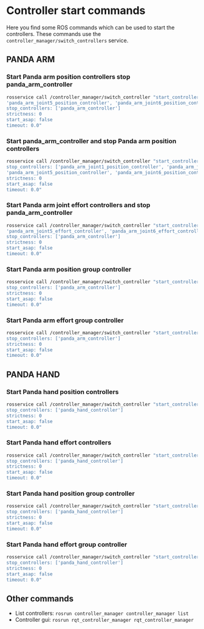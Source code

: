 # Controller start commands

Here you find some ROS commands which can be used to start the controllers. These commands use the `controller_manager/switch_controllers` service.

## PANDA ARM

### Start Panda arm position controllers stop panda_arm_controller

```bash
rosservice call /controller_manager/switch_controller "start_controllers: ['panda_arm_joint1_position_controller', 'panda_arm_joint2_position_controller', 'panda_arm_joint3_position_controller', 'panda_arm_joint4_position_controller',
'panda_arm_joint5_position_controller', 'panda_arm_joint6_position_controller', 'panda_arm_joint7_position_controller']
stop_controllers: ['panda_arm_controller']
strictness: 0
start_asap: false
timeout: 0.0"
```

### Start panda_arm_controller and stop Panda arm position controllers

```bash
rosservice call /controller_manager/switch_controller "start_controllers: ['panda_arm_controller']
stop_controllers: ['panda_arm_joint1_position_controller', 'panda_arm_joint2_position_controller', 'panda_arm_joint3_position_controller', 'panda_arm_joint4_position_controller',
'panda_arm_joint5_position_controller', 'panda_arm_joint6_position_controller', 'panda_arm_joint7_position_controller']
strictness: 0
start_asap: false
timeout: 0.0"
```

### Start Panda arm joint effort controllers and stop panda_arm_controller

```bash
rosservice call /controller_manager/switch_controller "start_controllers: ['panda_arm_joint1_effort_controller', 'panda_arm_joint2_effort_controller', 'panda_arm_joint3_effort_controller', 'panda_arm_joint4_effort_controller',
'panda_arm_joint5_effort_controller', 'panda_arm_joint6_effort_controller', 'panda_arm_joint7_effort_controller']
stop_controllers: ['panda_arm_controller']
strictness: 0
start_asap: false
timeout: 0.0"
```

### Start Panda arm position group controller

```bash
rosservice call /controller_manager/switch_controller "start_controllers: ['panda_arm_joint_group_position_controller']
stop_controllers: ['panda_arm_controller']
strictness: 0
start_asap: false
timeout: 0.0"
```

### Start Panda arm effort group controller

```bash
rosservice call /controller_manager/switch_controller "start_controllers: ['panda_arm_joint_group_effort_controller']
stop_controllers: ['panda_arm_controller']
strictness: 0
start_asap: false
timeout: 0.0"
```

## PANDA HAND

### Start Panda hand position controllers

```bash
rosservice call /controller_manager/switch_controller "start_controllers: ['panda_hand_finger1_position_controller', 'panda_hand_finger2_position_controller']
stop_controllers: ['panda_hand_controller']
strictness: 0
start_asap: false
timeout: 0.0"
```

### Start Panda hand effort controllers

```bash
rosservice call /controller_manager/switch_controller "start_controllers: ['panda_hand_finger1_effort_controller', 'panda_hand_finger2_effort_controller']
stop_controllers: ['panda_hand_controller']
strictness: 0
start_asap: false
timeout: 0.0"
```

### Start Panda hand position group controller

```bash
rosservice call /controller_manager/switch_controller "start_controllers: ['panda_hand_joint_group_position_controller']
stop_controllers: ['panda_hand_controller']
strictness: 0
start_asap: false
timeout: 0.0"
```

### Start Panda hand effort group controller

```bash
rosservice call /controller_manager/switch_controller "start_controllers: ['panda_hand_joint_group_effort_controller']
stop_controllers: ['panda_hand_controller']
strictness: 0
start_asap: false
timeout: 0.0"
```

## Other commands

- List controllers: `rosrun controller_manager controller_manager list`
- Controller gui: `rosrun rqt_controller_manager rqt_controller_manager`